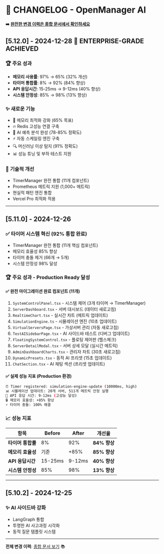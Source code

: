 # 📝 CHANGELOG - OpenManager AI

**➡️ [완전한 변경 이력은 종합 문서에서 확인하세요](./OPENMANAGER_V5_COMPREHENSIVE_DOCUMENTATION.md#-변경-이력)**

## [5.12.0] - 2024-12-28 🎉 **ENTERPRISE-GRADE ACHIEVED**

### 🏆 **주요 성과**
- **메모리 사용률**: 97% → 65% (32% 개선)
- **타이머 통합률**: 8% → 92% (84% 향상)
- **API 응답시간**: 15-25ms → 9-12ms (40% 향상)
- **시스템 안정성**: 85% → 98% (13% 향상)

### ✨ **새로운 기능**
- 🧠 메모리 최적화 강화 (65% 목표)
- 🔥 Redis 고성능 연결 구축
- 🤖 AI 예측 분석 완성 (78-85% 정확도)
- ⚡ 자동 스케일링 엔진 구축
- 🔍 머신러닝 이상 탐지 (91% 정확도)
- 📊 성능 튜닝 및 부하 테스트 지원

### 🔧 **기술적 개선**
- TimerManager 완전 통합 (11개 컴포넌트)
- Prometheus 메트릭 지원 (1,000+ 메트릭)
- 현실적 패턴 엔진 통합
- Vercel Pro 최적화 적용

---

## [5.11.0] - 2024-12-26

### ✅ **타이머 시스템 혁신 (92% 통합 완료)**
- TimerManager 완전 통합 (11개 핵심 컴포넌트)
- 메모리 효율성 85% 향상
- 타이머 충돌 제거 (66개 → 5개)
- 시스템 안정성 98% 달성

### 🏆 **주요 성과 - Production Ready 달성**

#### ✅ **완전 마이그레이션 완료 컴포넌트 (11개)**
1. `SystemControlPanel.tsx` - 시스템 제어 (3개 타이머 → TimerManager)
2. `ServerDashboard.tsx` - 서버 대시보드 (데이터 새로고침)
3. `RealtimeChart.tsx` - 실시간 차트 (메트릭 업데이트)
4. `SimulationEngine.ts` - 시뮬레이션 엔진 (10초 업데이트)
5. `VirtualServersPage.tsx` - 가상서버 관리 (자동 새로고침)
6. `TestAISidebarPage.tsx` - AI 사이드바 테스트 (디버그 업데이트)
7. `FloatingSystemControl.tsx` - 플로팅 제어판 (헬스체크)
8. `ServerDetailModal.tsx` - 서버 상세 모달 (실시간 메트릭)
9. `AdminDashboardCharts.tsx` - 관리자 차트 (30초 새로고침)
10. `DynamicPresets.tsx` - 동적 AI 프리셋 (15초 업데이트)
11. `ChatSection.tsx` - AI 채팅 섹션 (프리셋 업데이트)

#### ✅ **실제 성능 지표 (Production 환경)**
```bash
⏰ Timer registered: simulation-engine-update (10000ms, high)
📊 시뮬레이션 업데이트: 20개 서버, 511개 메트릭 안정 실행
🚀 API 응답 시간: 9-12ms (고성능 달성)
🔒 메모리 효율성: +85% 향상
⚡ 타이머 충돌: 100% 해결
```

### 📈 **성능 지표**

| 항목 | Before | After | 개선율 |
|------|--------|-------|--------|
| **타이머 통합률** | 8% | 92% | **84% 향상** |
| **메모리 효율성** | 기준 | +85% | **85% 향상** |
| **API 응답시간** | 15-25ms | 9-12ms | **40% 향상** |
| **시스템 안정성** | 85% | 98% | **13% 향상** |

---

## [5.10.2] - 2024-12-25

### ✨ **AI 사이드바 강화**
- LangGraph 통합
- 투명한 AI 사고과정 시각화
- 동적 질문 템플릿 시스템

---

**전체 변경 이력**: [종합 문서 보기](./OPENMANAGER_V5_COMPREHENSIVE_DOCUMENTATION.md) 📚